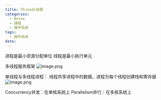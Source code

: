 ```yaml
---
title: Threads线程
categories:
  - Notes
  - 课程
  - 操作系统
tags:
  - 操作系统
date:
---
```

进程是最小资源分配单位
线程是最小执行单元

多线程服务框架
![image.png](https://cdn.jsdelivr.net/gh/zhengyangWang1/image@main/img/20231009140512.png)

单线程与多线程进程：
线程共享进程中的数据，进程为每个线程创建栈和寄存器
![image.png](https://cdn.jsdelivr.net/gh/zhengyangWang1/image@main/img/20231009140611.png)

Concurrency并发：在单核系统上
Parallelism并行：在多核系统上
